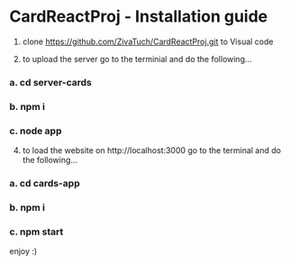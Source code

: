 # CardReactProj - Installation guide

1. clone https://github.com/ZivaTuch/CardReactProj.git to Visual code

2. to upload the server go to the terminial and do the following...
   
###    a.  cd server-cards
   
###      b.  npm i
   
###      c.  node app

4. to load the website on http://localhost:3000 go to the terminal and do the following...
   
###     a.  cd cards-app
   
###     b.  npm i
   
###     c.  npm start

   

 enjoy :)  
   
   
